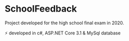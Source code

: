 # SchoolFeedback
Project developed for the high school final exam in 2020. 

:zap: developed in c#, ASP.NET Core 3.1 & MySql database
